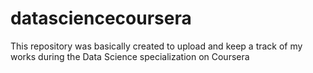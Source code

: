 # datasciencecoursera
This repository was basically created to upload and keep a track of my works during the Data Science specialization on Coursera
